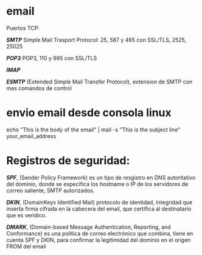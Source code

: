 # email 


Puertos TCP:

***SMTP*** Simple Mail Trasport Protocol: 25, 587 y 465 con SSL/TLS, 2525, 25025

***POP3*** POP3, 110 y 995 con SSL/TLS

***IMAP*** 

***ESMTP*** (Extended Simple Mail Transfer Protocol), extension de SMTP con mas comandos de control






# envio email desde consola linux

echo "This is the body of the email" | mail -s "This is the subject line" your_email_address


# Registros de seguridad:


***SPF***, (Sender Policy Framework) es un tipo de resgistro en DNS autoritativo del dominio, donde se especifica los hostname o IP de los servidores de correo saliente, SMTP autorizados.

***DKIN***, (DomainKeys Identified Mail) protocolo de identidad, integridad que inserta firma cifrada en la cabecera del email, que certifica al destinatario que es veridico.

***DMARK***,  (Domain-based Message Authentication, Reporting, and Conformance) es una política de correo electrónico que combina, tiene en cuenta SPF y DKIN, para confirmar la legitimidad del dominio en el origen FROM del email
